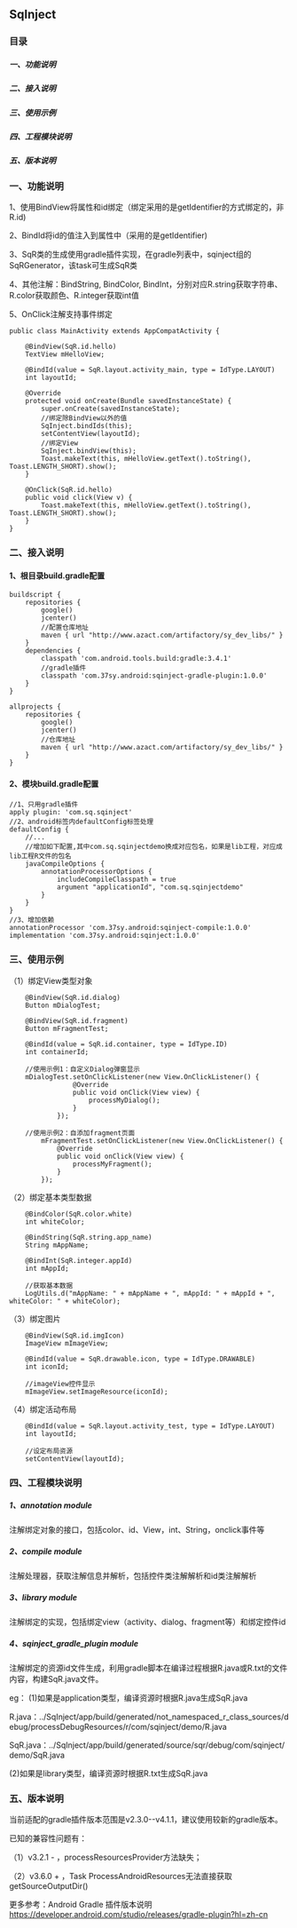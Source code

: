 ## SqInject
### 目录
##### 一、功能说明
##### 二、接入说明
##### 三、使用示例
##### 四、工程模块说明
##### 五、版本说明


### 一、功能说明

1、使用BindView将属性和id绑定（绑定采用的是getIdentifier的方式绑定的，非R.id)

2、BindId将id的值注入到属性中（采用的是getIdentifier)

3、SqR类的生成使用gradle插件实现，在gradle列表中，sqinject组的SqRGenerator，该task可生成SqR类

4、其他注解：BindString, BindColor, BindInt，分别对应R.string获取字符串、R.color获取颜色、R.integer获取int值

5、OnClick注解支持事件绑定

```
public class MainActivity extends AppCompatActivity {

    @BindView(SqR.id.hello)
    TextView mHelloView;

    @BindId(value = SqR.layout.activity_main, type = IdType.LAYOUT)
    int layoutId;

    @Override
    protected void onCreate(Bundle savedInstanceState) {
        super.onCreate(savedInstanceState);
        //绑定除BindView以外的值
        SqInject.bindIds(this);
        setContentView(layoutId);
        //绑定View
        SqInject.bindView(this);
        Toast.makeText(this, mHelloView.getText().toString(), Toast.LENGTH_SHORT).show();
    }

    @OnClick(SqR.id.hello)
    public void click(View v) {
        Toast.makeText(this, mHelloView.getText().toString(), Toast.LENGTH_SHORT).show();
    }
}
```

### 二、接入说明

#### 1、根目录build.gradle配置

```
buildscript {
    repositories {
        google()
        jcenter()
        //配置仓库地址
        maven { url "http://www.azact.com/artifactory/sy_dev_libs/" }
    }
    dependencies {
        classpath 'com.android.tools.build:gradle:3.4.1'
        //gradle插件
        classpath 'com.37sy.android:sqinject-gradle-plugin:1.0.0'
    }
}

allprojects {
    repositories {
        google()
        jcenter()
        //仓库地址
        maven { url "http://www.azact.com/artifactory/sy_dev_libs/" }
    }
}
```

#### 2、模块build.gradle配置

```
//1、只用gradle插件
apply plugin: 'com.sq.sqinject'
//2、android标签内defaultConfig标签处理
defaultConfig {
	//...
    //增加如下配置,其中com.sq.sqinjectdemo换成对应包名，如果是lib工程，对应成lib工程R文件的包名
    javaCompileOptions {
        annotationProcessorOptions {
            includeCompileClasspath = true
            argument "applicationId", "com.sq.sqinjectdemo"
        }
    }
}
//3、增加依赖
annotationProcessor 'com.37sy.android:sqinject-compile:1.0.0'
implementation 'com.37sy.android:sqinject:1.0.0'
```

### 三、使用示例
（1）绑定View类型对象
```
    @BindView(SqR.id.dialog)
    Button mDialogTest;

    @BindView(SqR.id.fragment)
    Button mFragmentTest;

    @BindId(value = SqR.id.container, type = IdType.ID)
    int containerId;

    //使用示例1：自定义Dialog弹窗显示
    mDialogTest.setOnClickListener(new View.OnClickListener() {
                @Override
                public void onClick(View view) {
                    processMyDialog();
                }
            });

    //使用示例2：自添加fragment页面
        mFragmentTest.setOnClickListener(new View.OnClickListener() {
            @Override
            public void onClick(View view) {
                processMyFragment();
            }
        });
```

（2）绑定基本类型数据
```
    @BindColor(SqR.color.white)
    int whiteColor;

    @BindString(SqR.string.app_name)
    String mAppName;

    @BindInt(SqR.integer.appId)
    int mAppId;

    //获取基本数据
    LogUtils.d("mAppName: " + mAppName + ", mAppId: " + mAppId + ", whiteColor: " + whiteColor);

```

（3）绑定图片
```
    @BindView(SqR.id.imgIcon)
    ImageView mImageView;

    @BindId(value = SqR.drawable.icon, type = IdType.DRAWABLE)
    int iconId;

    //imageView控件显示
    mImageView.setImageResource(iconId);

```

（4）绑定活动布局
```
    @BindId(value = SqR.layout.activity_test, type = IdType.LAYOUT)
    int layoutId;

    //设定布局资源
    setContentView(layoutId);
```


### 四、工程模块说明
##### 1、annotation module
注解绑定对象的接口，包括color、id、View，int、String，onclick事件等

##### 2、compile module
注解处理器，获取注解信息并解析，包括控件类注解解析和id类注解解析

##### 3、library module
注解绑定的实现，包括绑定view（activity、dialog、fragment等）和绑定控件id

##### 4、sqinject_gradle_plugin module
注解绑定的资源id文件生成，利用gradle脚本在编译过程根据R.java或R.txt的文件内容，构建SqR.java文件。

eg：
(1)如果是application类型，编译资源时根据R.java生成SqR.java

R.java：../SqInject/app/build/generated/not_namespaced_r_class_sources/debug/processDebugResources/r/com/sqinject/demo/R.java

SqR.java：../SqInject/app/build/generated/source/sqr/debug/com/sqinject/demo/SqR.java

(2)如果是library类型，编译资源时根据R.txt生成SqR.java


### 五、版本说明
当前适配的gradle插件版本范围是v2.3.0--v4.1.1，建议使用较新的gradle版本。

已知的兼容性问题有：

（1）v3.2.1 - ，processResourcesProvider方法缺失；

（2）v3.6.0 + ，Task ProcessAndroidResources无法直接获取getSourceOutputDir()

更多参考：Android Gradle 插件版本说明
https://developer.android.com/studio/releases/gradle-plugin?hl=zh-cn